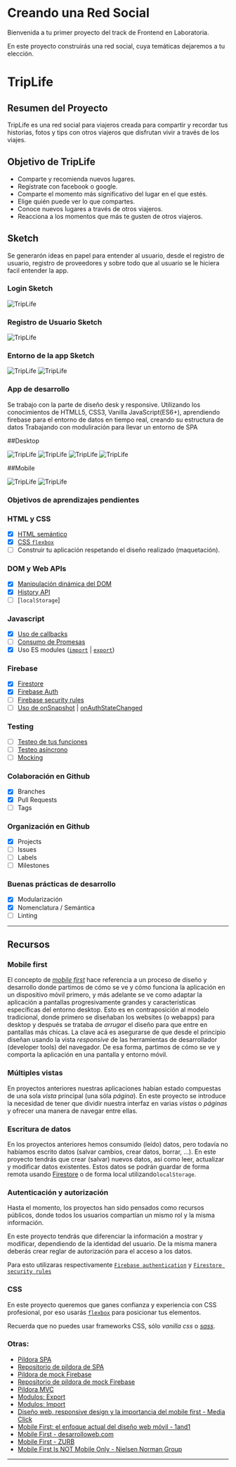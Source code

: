 # Creando una Red Social

Bienvenida a tu primer proyecto del track de Frontend en Laboratoria.

En este proyecto construirás una red social, cuya temáticas dejaremos a tu elección.

# TripLife

## Resumen del Proyecto

TripLife es una red social para viajeros creada para compartir y recordar tus historias, fotos y tips con otros viajeros que disfrutan vivir a través de los viajes.

## Objetivo de TripLife
* Comparte y recomienda nuevos lugares.
* Regístrate con facebook o google.
* Comparte el momento más significativo del lugar en el que estés.
* Elige quién puede ver lo que compartes.
* Conoce nuevos lugares a través de otros viajeros.
* Reacciona a los momentos que más te gusten de otros viajeros. 

## Sketch
Se generarón ideas en papel para entender al usuario, desde el registro de usuario, registro de proveedores y sobre todo que al usuario se le hiciera facil entender la app.

### Login Sketch
<img src="imgReadme/sketch1.png" alt="TripLife">

### Registro de Usuario Sketch
<img src="imgReadme/sketch2.png" alt="TripLife">

### Entorno de la app Sketch
<img src="imgReadme/sketch3.png" alt="TripLife">

<img src="imgReadme/sketch4.png" alt="TripLife">


### App de desarrollo

Se trabajo con la parte de diseño desk y responsive. Utilizando los conocimientos de HTMLL5, CSS3, Vanilla JavaScript(ES6+), aprendiendo firebase para el entorno de datos en tiempo real, creando su estructura de datos
Trabajando con moduliración para llevar un entorno de SPA

##Desktop

<img src="imgReadme/prototipo1.png" alt="TripLife">

<img src="imgReadme/prototipo2.png" alt="TripLife">

<img src="imgReadme/prototipo3.png" alt="TripLife">

<img src="imgReadme/prototipo4.png" alt="TripLife">

##Mobile

<img src="imgReadme/prototipo5.png" alt="TripLife">

<img src="imgReadme/prototipo6.png" alt="TripLife">


### Objetivos de aprendizajes pendientes


### HTML y CSS

* [x] [HTML semántico](https://developer.mozilla.org/en-US/docs/Glossary/Semantics#Semantics_in_HTML)
* [x] [CSS `flexbox`](https://css-tricks.com/snippets/css/a-guide-to-flexbox/)
* [ ] Construir tu aplicación respetando el diseño realizado (maquetación).

### DOM y Web APIs

* [x] [Manipulación dinámica del DOM](https://developer.mozilla.org/es/docs/Referencia_DOM_de_Gecko/Introducci%C3%B3n)
* [x] [History API](https://developer.mozilla.org/es/docs/DOM/Manipulando_el_historial_del_navegador)
* [ ] [`localStorage`]

### Javascript

* [x] [Uso de callbacks](https://developer.mozilla.org/es/docs/Glossary/Callback_function)
* [ ] [Consumo de Promesas](https://scotch.io/tutorials/javascript-promises-for-dummies#toc-consuming-promises)
* [x] Uso ES modules
([`import`](https://developer.mozilla.org/en-US/docs/Web/JavaScript/Reference/Statements/import)
| [`export`](https://developer.mozilla.org/en-US/docs/Web/JavaScript/Reference/Statements/export))

### Firebase

* [x] [Firestore](https://firebase.google.com/docs/firestore)
* [x] [Firebase Auth](https://firebase.google.com/docs/auth/web/start)
* [ ] [Firebase security rules](https://firebase.google.com/docs/rules)
* [ ] [Uso de onSnapshot](https://firebase.google.com/docs/firestore/query-data/listen)
| [onAuthStateChanged](https://firebase.google.com/docs/auth/web/start#set_an_authentication_state_observer_and_get_user_data)

### Testing

* [ ] [Testeo de tus funciones](https://jestjs.io/docs/es-ES/getting-started)
* [ ] [Testeo asíncrono](https://jestjs.io/docs/es-ES/asynchronous)
* [ ] [Mocking](https://jestjs.io/docs/es-ES/manual-mocks)

### Colaboración en Github

* [x] Branches
* [x] Pull Requests
* [ ] Tags

### Organización en Github

* [x] Projects
* [ ] Issues
* [ ] Labels
* [ ] Milestones

### Buenas prácticas de desarrollo

* [x] Modularización
* [x] Nomenclatura / Semántica
* [ ] Linting

***

## Recursos

### Mobile first

El concepto de [_mobile first_](https://www.mediaclick.es/blog/diseno-web-responsive-design-y-la-importancia-del-mobile-first/)
hace referencia a un proceso de diseño y desarrollo donde partimos de cómo se ve
y cómo funciona la aplicación en un dispositivo móvil primero, y más adelante se
ve como adaptar la aplicación a pantallas progresivamente grandes y
características específicas del entorno desktop. Esto es en contraposición al
modelo tradicional, donde primero se diseñaban los websites (o webapps) para
desktop y después se trataba de _arrugar_ el diseño para que entre en pantallas
más chicas. La clave acá es asegurarse de que desde el principio diseñan usando
la vista _responsive_ de las herramientas de desarrollador (developer tools) del
navegador. De esa forma, partimos de cómo se ve y comporta la aplicación en una
pantalla y entorno móvil.

### Múltiples vistas

En proyectos anteriores nuestras aplicaciones habían estado compuestas de una
sola _vista_ principal (una sóla _página_). En este proyecto se introduce la
necesidad de tener que dividir nuestra interfaz en varias _vistas_ o _páginas_
y ofrecer una manera de navegar entre ellas.

### Escritura de datos

En los proyectos anteriores hemos consumido (leído) datos, pero todavía no
habíamos escrito datos (salvar cambios, crear datos, borrar, ...). En este
proyecto tendrás que crear (salvar) nuevos datos, así como leer, actualizar y
modificar datos existentes. Estos datos se podrán guardar de forma remota
usando [Firestore](https://firebase.google.com/docs/firestore) o de forma
local utilizando`localStorage`.

### Autenticación y autorización

Hasta el momento, los proyectos han sido pensados como recursos públicos, donde todos
los usuarios compartían un mismo rol y la misma información.

En este proyecto tendrás que diferenciar la información a mostrar y modificar,
dependiendo de la identidad del usuario.
De la misma manera deberás crear reglar de autorización para el acceso a los
datos.

Para esto utilizaras respectivamente
[`Firebase authentication`](https://firebase.google.com/docs/auth/) y
[`Firestore security rules`](https://firebase.google.com/docs/firestore/security/get-started)

### CSS

En este proyecto queremos que ganes confianza y experiencia con CSS profesional,
por eso usarás [`flexbox`](https://css-tricks.com/snippets/css/a-guide-to-flexbox/)
para posicionar tus elementos.

Recuerda que no puedes usar frameworks CSS, sólo *vanilla css* o [*sass*](https://sass-lang.com/).

### Otras:

* [Pildora SPA](https://www.loom.com/share/fa63a8ad0e9a43428222c15b6f6613d3)
* [Repositorio de pildora de SPA](https://github.com/betsyvies/bootcamp-spa)
* [Pildora de mock Firebase](https://www.youtube.com/watch?v=06myVn41OTY&t=1s)
* [Repositorio de pildora de mock Firebase](https://github.com/Danielalab/2018-2-Testing)
* [Pildora MVC](https://github.com/merunga/todomvc-vanillajs)
* [Modulos: Export](https://developer.mozilla.org/es/docs/Web/JavaScript/Referencia/Sentencias/export)
* [Modulos: Import](https://developer.mozilla.org/es/docs/Web/JavaScript/Referencia/Sentencias/import)
* [Diseño web, responsive design y la importancia del mobile first - Media Click](https://www.mediaclick.es/blog/diseno-web-responsive-design-y-la-importancia-del-mobile-first/)
* [Mobile First: el enfoque actual del diseño web móvil - 1and1](https://www.1and1.es/digitalguide/paginas-web/diseno-web/mobile-first-la-nueva-tendencia-del-diseno-web/)
* [Mobile First - desarrolloweb.com](https://desarrolloweb.com/articulos/mobile-first-responsive.html)
* [Mobile First - ZURB](https://zurb.com/word/mobile-first)
* [Mobile First Is NOT Mobile Only - Nielsen Norman Group](https://www.nngroup.com/articles/mobile-first-not-mobile-only/)

***
